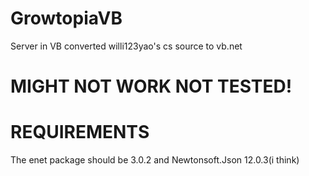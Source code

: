# GrowtopiaVB
Server in VB converted willi123yao's cs source to vb.net 

# MIGHT NOT WORK NOT TESTED!

# REQUIREMENTS
The enet package should be 3.0.2 and Newtonsoft.Json 12.0.3(i think)
